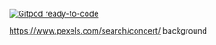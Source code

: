 [![Gitpod ready-to-code](https://img.shields.io/badge/Gitpod-ready--to--code-blue?logo=gitpod)](https://gitpod.io/#https://github.com/ricardorams/event-task-management-app)

https://www.pexels.com/search/concert/ background
